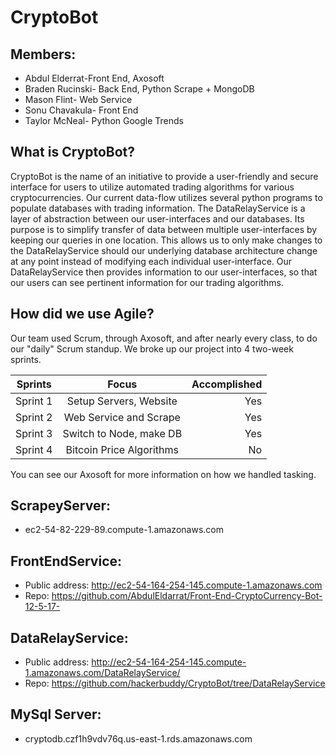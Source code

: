 # CryptoBot

## Members:
- Abdul Elderrat-Front End, Axosoft
- Braden Rucinski- Back End, Python Scrape + MongoDB 
- Mason Flint- Web Service
- Sonu Chavakula- Front End
- Taylor McNeal- Python Google Trends

## What is CryptoBot?
CryptoBot is the name of an initiative to provide a user-friendly and secure interface for users to utilize automated trading algorithms for various cryptocurrencies.  Our current data-flow utilizes several python programs to populate databases with trading information.  The DataRelayService is a layer of abstraction between our user-interfaces and our databases.  Its purpose is to simplify transfer of data between multiple user-interfaces by keeping our queries in one location.  This allows us to only make changes to the DataRelayService should our underlying database architecture change at any point instead of modifying each individual user-interface.  Our DataRelayService then provides information to our user-interfaces, so that our users can see pertinent information for our trading algorithms.

## How did we use Agile?
Our team used Scrum, through Axosoft, and after nearly every class, to do our "daily" Scrum standup. We broke up our project into 4 two-week sprints. 

| Sprints       | Focus                   | Accomplished |
| ------------- |:----------------------: | ------------:|
| Sprint 1      | Setup Servers, Website  | Yes          |
| Sprint 2      | Web Service and Scrape  | Yes          |
| Sprint 3      | Switch to Node, make DB |    Yes       |
| Sprint 4      | Bitcoin Price Algorithms|    No        |


You can see our Axosoft for more information on how we handled tasking.

## ScrapeyServer: 
- ec2-54-82-229-89.compute-1.amazonaws.com
## FrontEndService: 
- Public address: http://ec2-54-164-254-145.compute-1.amazonaws.com
- Repo: https://github.com/AbdulEldarrat/Front-End-CryptoCurrency-Bot-12-5-17-
## DataRelayService: 
- Public address: http://ec2-54-164-254-145.compute-1.amazonaws.com/DataRelayService/
- Repo: https://github.com/hackerbuddy/CryptoBot/tree/DataRelayService
## MySql Server: 
- cryptodb.czf1h9vdv76q.us-east-1.rds.amazonaws.com 
